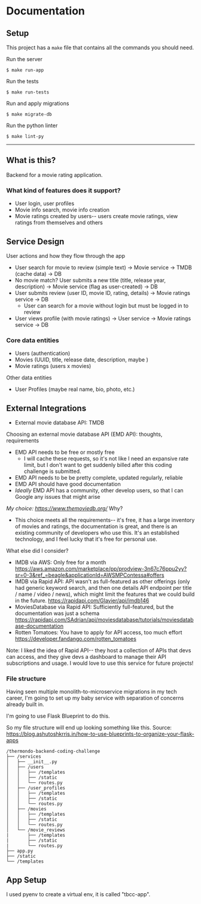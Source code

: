 # Documentation

<!-- Temporary home for system design and API documentation -->

## Setup

This project has a `make` file that contains all the commands you should need.

Run the server
```
$ make run-app
```

Run the tests
```
$ make run-tests
```

Run and apply migrations
```
$ make migrate-db
```

Run the python linter
```
$ make lint-py
```

---

## What is this?
Backend for a movie rating application.

### What kind of features does it support?
- User login, user profiles
- Movie info search, movie info creation
- Movie ratings created by users-- users create movie ratings, view ratings from themselves and others

## Service Design

<!-- TODO: Diagram -->

User actions and how they flow through the app
- User search for movie to review (simple text) -> Movie service -> TMDB (cache data) -> DB
- No movie match? User submits a new title (title, release year, description) -> Movie service (flag as user-created) -> DB
- User submits review (user ID, movie ID, rating, details) -> Movie ratings service -> DB
    - User can search for a movie without login but must be logged in to review
- User views profile (with movie ratings) -> User service -> Movie ratings service -> DB


### Core data entities
- Users (authentication)
- Movies (UUID, title, release date, description, maybe )
- Movie ratings (users x movies)

Other data entities
- User Profiles (maybe real name, bio, photo, etc.)

## External Integrations
- External movie database API: TMDB

Choosing an external movie database API (EMD API): thoughts, requirements
- EMD API needs to be free or mostly free
    * I will cache these requests, so it's not like I need an expansive rate limit, but I don't want to get suddenly billed after this coding challenge is submitted.
- EMD API needs to be be pretty complete, updated regularly, reliable
- EMD API should have good documentation
- _Ideally_ EMD API has a community, other develop users, so that I can Google any issues that might arise

*My choice: https://www.themoviedb.org/*
Why?
- This choice meets all the requirements-- it's free, it has a large inventory of movies and ratings, the documentation is great, and there is an existing community of developers who use this. It's an established technology, and I feel lucky that it's free for personal use.

What else did I consider?
- IMDB via AWS: Only free for a month https://aws.amazon.com/marketplace/pp/prodview-3n67c76ppu2yy?sr=0-3&ref_=beagle&applicationId=AWSMPContessa#offers
- IMDB via Rapid API: API wasn't as full-featured as other offerings (only had generic keyword search, and then one details API endpoint per title / name / video / news), which might limit the features that we could build in the future. https://rapidapi.com/Glavier/api/imdb146
- MoviesDatabase via Rapid API: Sufficiently full-featured, but the documentation was just a schema https://rapidapi.com/SAdrian/api/moviesdatabase/tutorials/moviesdatabase-documentation
- Rotten Tomatoes: You have to apply for API access, too much effort https://developer.fandango.com/rotten_tomatoes

Note: I liked the idea of Rapid API-- they host a collection of APIs that devs can access, and they give devs a dashboard to manage their API subscriptions and usage. I would love to use this service for future projects!

### File structure

Having seen multiple monolith-to-microservice migrations in my tech career, I'm going to set up my baby service with separation of concerns already built in.

I'm going to use Flask Blueprint to do this.

So my file structure will end up looking something like this.
Source: https://blog.ashutoshkrris.in/how-to-use-blueprints-to-organize-your-flask-apps

```
/thermondo-backend-coding-challenge
├── /services
│   ├── __init__.py
│   ├── /users
│   │   ├── /templates
│   │   ├── /static
│   │   └── routes.py
│   ├── /user_profiles
│   │   ├── /templates
│   │   ├── /static
│   │   └── routes.py
│   ├── /movies
│   │   ├── /templates
│   │   ├── /static
│   │   └── routes.py
│   └── /movie_reviews
|       ├── /templates
|       ├── /static
|       └── routes.py
├── app.py
├── /static
└── /templates
```

## App Setup

<!-- These are just random notes right now -->

I used pyenv to create a virtual env, it is called "tbcc-app".




